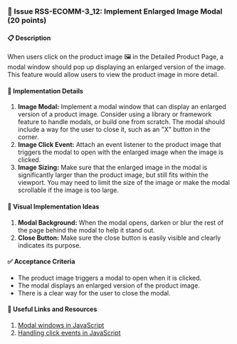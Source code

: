 ### 🎯 Issue RSS-ECOMM-3_12: Implement Enlarged Image Modal (20 points)

#### 📋 Description

When users click on the product image 🖼️ in the Detailed Product Page, a modal window should pop up displaying an enlarged version of the image. This feature would allow users to view the product image in more detail.

#### 🔨 Implementation Details

1. **Image Modal:** Implement a modal window that can display an enlarged version of a product image. Consider using a library or framework feature to handle modals, or build one from scratch. The modal should include a way for the user to close it, such as an "X" button in the corner.
2. **Image Click Event:** Attach an event listener to the product image that triggers the modal to open with the enlarged image when the image is clicked.
3. **Image Sizing:** Make sure that the enlarged image in the modal is significantly larger than the product image, but still fits within the viewport. You may need to limit the size of the image or make the modal scrollable if the image is too large.

#### 🎨 Visual Implementation Ideas

1. **Modal Background:** When the modal opens, darken or blur the rest of the page behind the modal to help it stand out.
2. **Close Button:** Make sure the close button is easily visible and clearly indicates its purpose.

#### ✅ Acceptance Criteria

- The product image triggers a modal to open when it is clicked.
- The modal displays an enlarged version of the product image.
- There is a clear way for the user to close the modal.

#### 🔗 Useful Links and Resources

1. [Modal windows in JavaScript](https://www.w3schools.com/howto/howto_css_modals.asp)
2. [Handling click events in JavaScript](https://developer.mozilla.org/en-US/docs/Web/API/Element/click_event)
